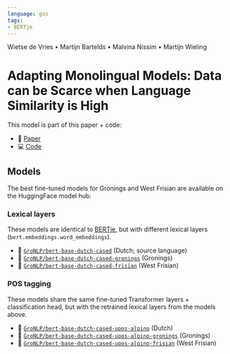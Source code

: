 ```yaml
---
language: gos
tags:
- BERTje
---
```


Wietse de Vries • Martijn Bartelds • Malvina Nissim • Martijn Wieling

# Adapting Monolingual Models: Data can be Scarce when Language Similarity is High

This model is part of this paper + code:

- 📝 [Paper](https://arxiv.org/abs/2105.02855)
- 💻 [Code](https://github.com/wietsedv/low-resource-adapt)

## Models

The best fine-tuned models for Gronings and West Frisian are available on the HuggingFace model hub:

### Lexical layers
These models are identical to [BERTje](https://github.com/wietsedv/bertje), but with different lexical layers (`bert.embeddings.word_embeddings`).

 - 🤗 [`GroNLP/bert-base-dutch-cased`](https://huggingface.co/GroNLP/bert-base-dutch-cased) (Dutch; source language)
 - 🤗 [`GroNLP/bert-base-dutch-cased-gronings`](https://huggingface.co/GroNLP/bert-base-dutch-cased-gronings) (Gronings)
 - 🤗 [`GroNLP/bert-base-dutch-cased-frisian`](https://huggingface.co/GroNLP/bert-base-dutch-cased-frisian) (West Frisian)

### POS tagging
These models share the same fine-tuned Transformer layers + classification head, but with the retrained lexical layers from the models above.

 - 🤗 [`GroNLP/bert-base-dutch-cased-upos-alpino`](https://huggingface.co/GroNLP/bert-base-dutch-cased-upos-alpino) (Dutch)
 - 🤗 [`GroNLP/bert-base-dutch-cased-upos-alpino-gronings`](https://huggingface.co/GroNLP/bert-base-dutch-cased-upos-alpino-gronings) (Gronings)
 - 🤗 [`GroNLP/bert-base-dutch-cased-upos-alpino-frisian`](https://huggingface.co/GroNLP/bert-base-dutch-cased-upos-alpino-frisian) (West Frisian)
